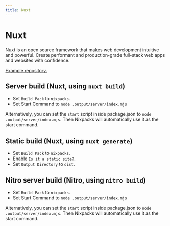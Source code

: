 ```yaml
---
title: Nuxt
---
```


# Nuxt

Nuxt is an open source framework that makes web development intuitive and powerful.
Create performant and production-grade full-stack web apps and websites with confidence.

[Example repository.](https://github.com/coollabsio/coolify-examples/tree/main/nuxt)

## Server build (Nuxt, using `nuxt build`)

- Set `Build Pack` to `nixpacks`.
- Set Start Command to `node .output/server/index.mjs`

Alternatively, you can set the `start` script inside package.json to `node .output/server/index.mjs`. Then Nixpacks will automatically use it as the start command.

## Static build (Nuxt, using `nuxt generate`)

- Set `Build Pack` to `nixpacks`.
- Enable `Is it a static site?`.
- Set `Output Directory` to `dist`.

## Nitro server build (Nitro, using `nitro build`)

- Set `Build Pack` to `nixpacks`.
- Set Start Command to `node .output/server/index.mjs`

Alternatively, you can set the `start` script inside package.json to `node .output/server/index.mjs`. Then Nixpacks will automatically use it as the start command.
